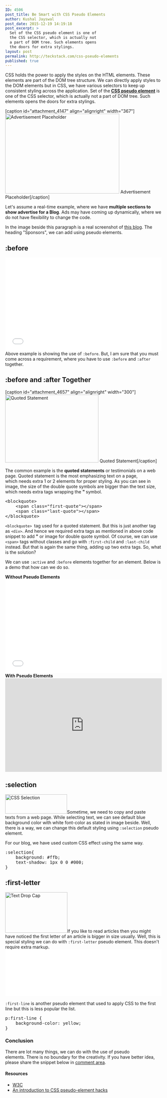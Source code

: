 ```yaml
---
ID: 4506
post_title: Be Smart with CSS Pseudo Elements
author: Kushal Jayswal
post_date: 2015-12-19 14:19:18
post_excerpt: >
  Set of the CSS pseudo element is one of
  the CSS selector, which is actually not
  a part of DOM tree. Such elements opens
  the doors for extra stylings.
layout: post
permalink: http://teckstack.com/css-pseudo-elements
published: true
---
```

CSS holds the power to apply the styles on the HTML elements. These elements are part of the DOM tree structure. We can directly apply styles to the DOM elements but in CSS, we have various selectors to keep up consistent styling across the application. Set of the<strong> <a href="http://www.w3.org/TR/css3-selectors/#pseudo-elements" target="_blank">CSS pseudo element</a></strong> is one of the CSS selector, which is actually not a part of DOM tree. Such elements opens the doors for extra stylings.

[caption id="attachment_4147" align="alignright" width="367"]<img class="alignnone size-full wp-image-4147" src="http://teckstack.com/tsdir/wp-content/uploads/2014/11/Display-Advertising.jpg" alt="Advertisement Placeholder" width="367" height="256" /> Advertisement Placeholder[/caption]

Let's assume a real-time example, where we have <strong>multiple sections to show advertise for a Blog</strong>. Ads may have coming up dynamically, where we do not have flexibility to change the code.

In the image beside this paragraph is a real screenshot of <a href="http://teckstack.com">this blog</a>. The heading "Sponsors", we can add using pseudo elements.
<h2>:before</h2>
<iframe src="//jsfiddle.net/ft6syjvL/embedded/result,css" width="100%" height="300" frameborder="0"></iframe>
Above example is showing the use of <code>:before</code>. But, I am sure that you must come across a requirement, where you have to use <code>:before</code> and <code>:after</code> together.
<h2>:before and :after Together</h2>
[caption id="attachment_4657" align="alignright" width="300"]<img class="alignnone size-medium wp-image-4657" src="http://teckstack.com/tsdir/wp-content/uploads/2015/12/2-smartquotes.jpg" alt="Quoted Statement" width="300" height="218" /> Quoted Statement[/caption]

The common example is the <strong>quoted statements</strong> or testimonials on a web page. Quoted statement is the most emphasizing text on a page, which needs extra 1 or 2 elements for proper styling. As you can see in image, the size of the double quote symbols are bigger than the text size, which needs extra tags wrapping the <strong>" </strong>symbol.
<pre>&lt;blockquote&gt;
    &lt;span class="first-quote"&gt;&lt;/span&gt;
    &lt;span class="last-quote"&gt;&lt;/span&gt;
&lt;/blockquote&gt;</pre>
<code>&lt;blockquote&gt; </code>tag used for a quoted statement. But this is just another tag as <code>&lt;div&gt;</code>. And hence we required extra tags as mentioned in above code snippet to add <strong>"</strong> or image for double quote symbol. Of course, we can use <code>&lt;span&gt;</code> tags without classes and go with <code>:first-child</code> and <code>:last-child</code> instead. But that is again the same thing, adding up two extra tags. So, what is the solution?

We can use <code>:active</code> and <code>:before</code> elements together for an element. Below is a demo that how can we do so.
<div class="col-md-6"><strong>Without Pseudo Elements</strong>
<iframe src="//jsfiddle.net/k1270bkr/1/embedded/result,css,html/" width="100%" height="300" frameborder="0" allowfullscreen="allowfullscreen"></iframe></div>
<div class="col-md-6"><strong>With Pseudo Elements</strong>
<iframe src="https://jsfiddle.net/p8gkthoe/1/embedded/result,css,html/" width="100%" height="300" frameborder="0" allowfullscreen="allowfullscreen"></iframe></div>
<h2>:selection</h2>
<img class="size-full wp-image-4750 alignleft" src="http://teckstack.com/tsdir/wp-content/uploads/2015/12/How-to-Change-the-Default-Text-Selection-Color-with-CSS-in-Blogger1-e1450529744762.png" alt="CSS Selection" width="199" height="62" />Sometime, we need to copy and paste texts from a web page. While selecting text, we can see default blue background color with white font-color as stated in image beside. Well, there is a way, we can change this default styling using <code>:selection</code> pseudo element.

For our blog, we have used custom CSS effect using the same way.
<pre>:selection{
    background: #ffb;
    text-shadow: 1px 0 0 #000;
}</pre>
<h2>:first-letter</h2>
<img class="wp-image-4749 size-thumbnail alignright" src="http://teckstack.com/tsdir/wp-content/uploads/2015/12/2.1.7-decorative-initials1-e1450527715696-200x130.png" alt="Text Drop Cap" width="200" height="130" />If you like to read articles then you might have noticed the first letter of an article is bigger in size usually. Well, this is special styling we can do with <code>:first-letter</code> pseudo element. This doesn't require extra markup.
<iframe src="//jsfiddle.net/7t2fdLrL/embedded/result,css" width="100%" height="150" frameborder="0" allowfullscreen="allowfullscreen"></iframe>

<code>:first-line</code> is another pseudo element that used to apply CSS to the first line but this is less popular the list.
<pre><span class="highELE">p:first-line </span>{ 
<span class="highATT">    background-color:</span><span class="highVAL"> yellow;</span>
}
</pre>
<h3>Conclusion</h3>
There are lot many things, we can do with the use of pseudo elements. There is no boundary for the creativity. If you have better idea, please share the snippet below in <a href="#comments">comment area</a>.
<h4>Resources</h4>
<ul>
	<li><a href="http://www.w3.org/TR/css3-selectors/#pseudo-elements" target="_blank">W3C</a></li>
	<li><a href="http://nicolasgallagher.com/an-introduction-to-css-pseudo-element-hacks/" target="_blank">An introduction to CSS pseudo-element hacks</a></li>
</ul>